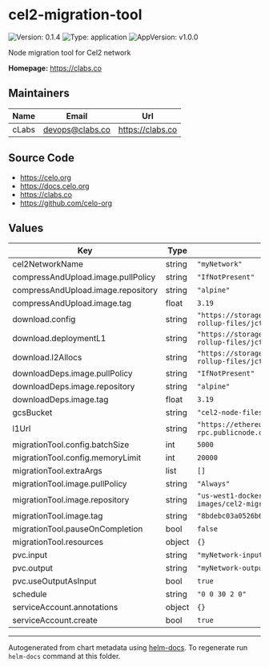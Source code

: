 # cel2-migration-tool

![Version: 0.1.4](https://img.shields.io/badge/Version-0.1.4-informational?style=flat-square) ![Type: application](https://img.shields.io/badge/Type-application-informational?style=flat-square) ![AppVersion: v1.0.0](https://img.shields.io/badge/AppVersion-v1.0.0-informational?style=flat-square)

Node migration tool for Cel2 network

**Homepage:** <https://clabs.co>

## Maintainers

| Name | Email | Url |
| ---- | ------ | --- |
| cLabs | <devops@clabs.co> | <https://clabs.co> |

## Source Code

* <https://celo.org>
* <https://docs.celo.org>
* <https://clabs.co>
* <https://github.com/celo-org>

## Values

| Key | Type | Default | Description |
|-----|------|---------|-------------|
| cel2NetworkName | string | `"myNetwork"` |  |
| compressAndUpload.image.pullPolicy | string | `"IfNotPresent"` |  |
| compressAndUpload.image.repository | string | `"alpine"` |  |
| compressAndUpload.image.tag | float | `3.19` |  |
| download.config | string | `"https://storage.googleapis.com/cel2-rollup-files/jctestnet/config.json"` |  |
| download.deploymentL1 | string | `"https://storage.googleapis.com/cel2-rollup-files/jctestnet/deployment-l1.json"` |  |
| download.l2Allocs | string | `"https://storage.googleapis.com/cel2-rollup-files/jctestnet/l2-allocs.json"` |  |
| downloadDeps.image.pullPolicy | string | `"IfNotPresent"` |  |
| downloadDeps.image.repository | string | `"alpine"` |  |
| downloadDeps.image.tag | float | `3.19` |  |
| gcsBucket | string | `"cel2-node-files/"` |  |
| l1Url | string | `"https://ethereum-holesky-rpc.publicnode.com"` |  |
| migrationTool.config.batchSize | int | `5000` |  |
| migrationTool.config.memoryLimit | int | `20000` |  |
| migrationTool.extraArgs | list | `[]` |  |
| migrationTool.image.pullPolicy | string | `"Always"` |  |
| migrationTool.image.repository | string | `"us-west1-docker.pkg.dev/devopsre/dev-images/cel2-migration-tool"` |  |
| migrationTool.image.tag | string | `"8bdebc03a0526b6474dfba468884116ee1366907"` |  |
| migrationTool.pauseOnCompletion | bool | `false` |  |
| migrationTool.resources | object | `{}` |  |
| pvc.input | string | `"myNetwork-input"` |  |
| pvc.output | string | `"myNetwork-output"` |  |
| pvc.useOutputAsInput | bool | `true` |  |
| schedule | string | `"0 0 30 2 0"` |  |
| serviceAccount.annotations | object | `{}` |  |
| serviceAccount.create | bool | `true` |  |

----------------------------------------------
Autogenerated from chart metadata using [helm-docs](https://github.com/norwoodj/helm-docs). To regenerate run `helm-docs` command at this folder.

